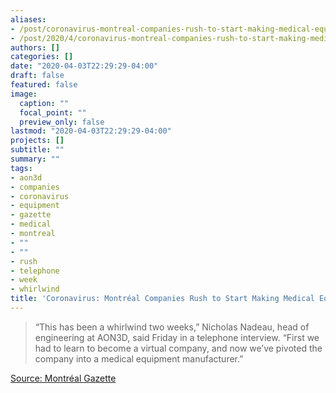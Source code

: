 ```yaml
---
aliases:
- /post/coronavirus-montreal-companies-rush-to-start-making-medical-equipment
- /post/2020/4/coronavirus-montreal-companies-rush-to-start-making-medical-equipment/
authors: []
categories: []
date: "2020-04-03T22:29:29-04:00"
draft: false
featured: false
image:
  caption: ""
  focal_point: ""
  preview_only: false
lastmod: "2020-04-03T22:29:29-04:00"
projects: []
subtitle: ""
summary: ""
tags:
- aon3d
- companies
- coronavirus
- equipment
- gazette
- medical
- montreal
- ""
- ""
- rush
- telephone
- week
- whirlwind
title: 'Coronavirus: Montréal Companies Rush to Start Making Medical Equipment'
---
```


> “This has been a whirlwind two weeks,” Nicholas Nadeau, head of engineering at AON3D, said Friday in a telephone interview. “First we had to learn to become a virtual company, and now we’ve pivoted the company into a medical equipment manufacturer.”

[Source: Montréal Gazette](https://montrealgazette.com/business/local-business/pivot-now-montreal-companies-rush-to-start-making-medical-equipment/wcm/a899c9e2-adcc-4329-82c4-0a8f6708ab20/)